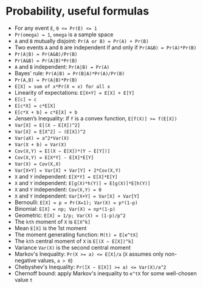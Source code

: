 # Probability, useful formulas

- For any event `E`, `0 <= Pr(E) <= 1`
- `Pr(omega) = 1`, `omega` is a sample space
- `A` and `B` mutually disjoint: `Pr(A or B) = Pr(A) + Pr(B)`
- Two events `A` and `B` are independent if and only if `Pr(A&B) = Pr(A)*Pr(B)`
- `Pr(A|B) = Pr(A&B)/Pr(B)`
- `Pr(A&B) = Pr(A|B)*Pr(B)`
- `A` and `B` independent: `Pr(A|B) = Pr(A)`
- Bayes' rule: `Pr(A|B) = Pr(B|A)*Pr(A)/Pr(B)`
- `Pr(A,B) = Pr(A|B)*Pr(B)`
- `E[X] = sum of x*Pr(X = x) for all x`
- Linearity of expectations: `E[X+Y] = E[X] + E[Y]`
- `E[c] = c`
- `E[c*X] = c*E[X]`
- `E[c*X + b] = c*E[X] + b`
- Jensen’s Inequality: if `f` is a convex function, `E[f(X)] >= f(E[X])`
- `Var[X] = E[(X − E[X])^2]`
- `Var[X] = E[X^2] − (E[X])^2`
- `Var(aX) = a^2*Var(X)`
- `Var(X + b) = Var(X)`
- `Cov(X,Y) = E[(X − E[X])*(Y − E[Y])]`
- `Cov(X,Y) = E[X*Y] - E[X]*E[Y]`
- `Var(X) = Cov(X,X)`
- `Var[X+Y] = Var[X] + Var[Y] + 2*Cov(X,Y)`
- `X` and `Y` independent: `E[X*Y] = E[X]*E[Y]`
- `X` and `Y` independent: `E[g(X)*h(Y)] = E[g(X)]*E[h(Y)]`
- `X` and `Y` independent: `Cov(X,Y) = 0`
- `X` and `Y` independent: `Var[X+Y] = Var[X] + Var[Y]`
- Bernoulli: `E[X] = p = Pr(X=1); Var(X) = p*(1-p)`
- Binomial: `E[X] = np; Var(X) = np*(1-p)`
- Geometric: `E[X] = 1/p; Var(X) = (1-p)/p^2`
- The `kth` moment of `X` is `E[X^k]`
- Mean `E[X]` is the 1st moment
- The moment generating function: `M(t) = E[e^tX]`
- The `kth` central moment of `X` is `E[(X − E[X])^k]`
- Variance `Var(X)` is the second central moment
- Markov's Inequality: `Pr(X >= a) <= E[X]/a` (`X` assumes only non-negative values, `a > 0`)
- Chebyshev's Inequality: `Pr([X − E[X]] >= a) <= Var(X)/a^2`
- Chernoff bound: apply Markov's inequality to `e^tX` for some well-chosen value `t`
